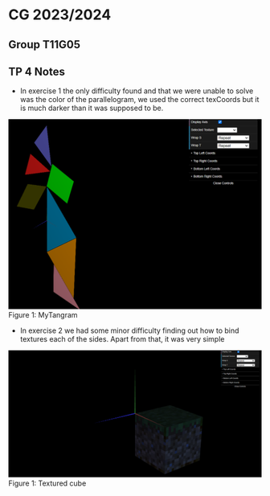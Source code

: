 # CG 2023/2024

## Group T11G05

## TP 4 Notes

- In exercise 1 the only difficulty found and that we were unable to solve was the color of the parallelogram, we used the correct texCoords but it is much darker than it was supposed to be.

![Figure 1: MyTangram](screenshots/cg-t11g05-tp4-1.png)
Figure 1: MyTangram

- In exercise 2 we had some minor difficulty finding out how to bind textures each of the sides. Apart from that, it was very simple

![Figure 2: Textured cube](screenshots/cg-t11g05-tp4-2.png)
Figure 1: Textured cube